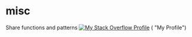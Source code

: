 misc
====

Share functions and patterns
[![My Stack Overflow Profile][2]][1] ( "My Profile")

  [1]: http://stackexchange.com/users/673865
  [2]: http://stackoverflow.com/users/flair/889053.png

